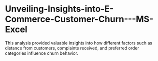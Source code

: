 # Unveiling-Insights-into-E-Commerce-Customer-Churn---MS-Excel
This analysis provided valuable insights into how different factors such as distance from customers, complaints received, and preferred order categories influence churn behavior.
